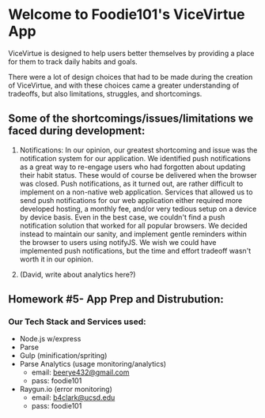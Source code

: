 # Welcome to Foodie101's ViceVirtue App

ViceVirtue is designed to help users better themselves by providing a place for them to track daily habits and goals. 

There were a lot of design choices that had to be made during the creation of ViceVirtue, and with these choices came
a greater understanding of tradeoffs, but also limitations, struggles, and shortcomings. 

## Some of the shortcomings/issues/limitations we faced during development:

1. Notifications: In our opinion, our greatest shortcoming and issue was the notification system for our application.
We identified push notifications as a great way to re-engage users who had forgotten about updating their habit
status. These would of course be delivered when the browser was closed. Push notifications, as it turned out, 
are rather difficult to implement on a non-native web application. Services that allowed us to send push notifications
for our web application either required more developed hosting, a monthly fee, and/or very tedious setup on a device by
device basis. Even in the best case, we couldn't find a push notification solution that worked for all popular browsers.
We decided instead to maintain our sanity, and implement gentle reminders within the browser to users using notifyJS. We
wish we could have implemented push notifications, but the time and effort tradeoff wasn't worth it in our opinion.

2. (David, write about analytics here?)

## Homework #5- App Prep and Distrubution:

### Our Tech Stack and Services used:

- Node.js w/express
- Parse
- Gulp (minification/spriting)
- Parse Analytics (usage monitoring/analytics)
	* email: beerye432@gmail.com
	* pass: foodie101
- Raygun.io (error monitoring)
	* email: b4clark@ucsd.edu
	* pass: foodie101





